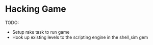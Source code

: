 # Hacking Game

TODO:

- Setup rake task to run game
- Hook up existing levels to the scripting engine in the shell_sim gem
